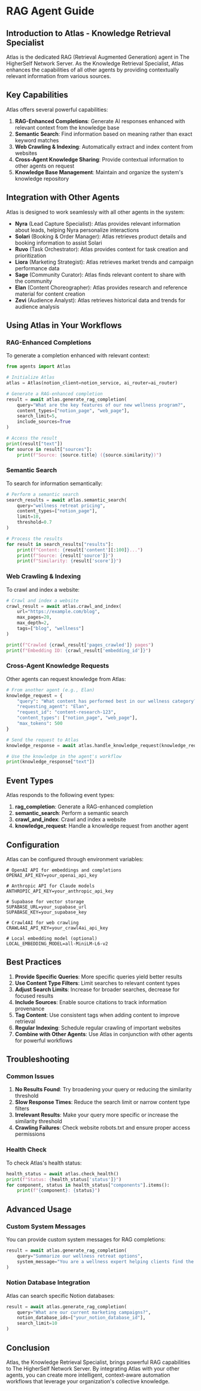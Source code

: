 # RAG Agent Guide

## Introduction to Atlas - Knowledge Retrieval Specialist

Atlas is the dedicated RAG (Retrieval Augmented Generation) agent in The HigherSelf Network Server. As the Knowledge Retrieval Specialist, Atlas enhances the capabilities of all other agents by providing contextually relevant information from various sources.

## Key Capabilities

Atlas offers several powerful capabilities:

1. **RAG-Enhanced Completions**: Generate AI responses enhanced with relevant context from the knowledge base
2. **Semantic Search**: Find information based on meaning rather than exact keyword matches
3. **Web Crawling & Indexing**: Automatically extract and index content from websites
4. **Cross-Agent Knowledge Sharing**: Provide contextual information to other agents on request
5. **Knowledge Base Management**: Maintain and organize the system's knowledge repository

## Integration with Other Agents

Atlas is designed to work seamlessly with all other agents in the system:

- **Nyra** (Lead Capture Specialist): Atlas provides relevant information about leads, helping Nyra personalize interactions
- **Solari** (Booking & Order Manager): Atlas retrieves product details and booking information to assist Solari
- **Ruvo** (Task Orchestrator): Atlas provides context for task creation and prioritization
- **Liora** (Marketing Strategist): Atlas retrieves market trends and campaign performance data
- **Sage** (Community Curator): Atlas finds relevant content to share with the community
- **Elan** (Content Choreographer): Atlas provides research and reference material for content creation
- **Zevi** (Audience Analyst): Atlas retrieves historical data and trends for audience analysis

## Using Atlas in Your Workflows

### RAG-Enhanced Completions

To generate a completion enhanced with relevant context:

```python
from agents import Atlas

# Initialize Atlas
atlas = Atlas(notion_client=notion_service, ai_router=ai_router)

# Generate a RAG-enhanced completion
result = await atlas.generate_rag_completion(
    query="What are the key features of our new wellness program?",
    content_types=["notion_page", "web_page"],
    search_limit=5,
    include_sources=True
)

# Access the result
print(result["text"])
for source in result["sources"]:
    print(f"Source: {source.title} ({source.similarity})")
```

### Semantic Search

To search for information semantically:

```python
# Perform a semantic search
search_results = await atlas.semantic_search(
    query="wellness retreat pricing",
    content_types=["notion_page"],
    limit=10,
    threshold=0.7
)

# Process the results
for result in search_results["results"]:
    print(f"Content: {result['content'][:100]}...")
    print(f"Source: {result['source']}")
    print(f"Similarity: {result['score']}")
```

### Web Crawling & Indexing

To crawl and index a website:

```python
# Crawl and index a website
crawl_result = await atlas.crawl_and_index(
    url="https://example.com/blog",
    max_pages=20,
    max_depth=2,
    tags=["blog", "wellness"]
)

print(f"Crawled {crawl_result['pages_crawled']} pages")
print(f"Embedding ID: {crawl_result['embedding_id']}")
```

### Cross-Agent Knowledge Requests

Other agents can request knowledge from Atlas:

```python
# From another agent (e.g., Elan)
knowledge_request = {
    "query": "What content has performed best in our wellness category?",
    "requesting_agent": "Elan",
    "request_id": "content-research-123",
    "content_types": ["notion_page", "web_page"],
    "max_tokens": 500
}

# Send the request to Atlas
knowledge_response = await atlas.handle_knowledge_request(knowledge_request)

# Use the knowledge in the agent's workflow
print(knowledge_response["text"])
```

## Event Types

Atlas responds to the following event types:

1. **rag_completion**: Generate a RAG-enhanced completion
2. **semantic_search**: Perform a semantic search
3. **crawl_and_index**: Crawl and index a website
4. **knowledge_request**: Handle a knowledge request from another agent

## Configuration

Atlas can be configured through environment variables:

```
# OpenAI API for embeddings and completions
OPENAI_API_KEY=your_openai_api_key

# Anthropic API for Claude models
ANTHROPIC_API_KEY=your_anthropic_api_key

# Supabase for vector storage
SUPABASE_URL=your_supabase_url
SUPABASE_KEY=your_supabase_key

# Crawl4AI for web crawling
CRAWL4AI_API_KEY=your_crawl4ai_api_key

# Local embedding model (optional)
LOCAL_EMBEDDING_MODEL=all-MiniLM-L6-v2
```

## Best Practices

1. **Provide Specific Queries**: More specific queries yield better results
2. **Use Content Type Filters**: Limit searches to relevant content types
3. **Adjust Search Limits**: Increase for broader searches, decrease for focused results
4. **Include Sources**: Enable source citations to track information provenance
5. **Tag Content**: Use consistent tags when adding content to improve retrieval
6. **Regular Indexing**: Schedule regular crawling of important websites
7. **Combine with Other Agents**: Use Atlas in conjunction with other agents for powerful workflows

## Troubleshooting

### Common Issues

1. **No Results Found**: Try broadening your query or reducing the similarity threshold
2. **Slow Response Times**: Reduce the search limit or narrow content type filters
3. **Irrelevant Results**: Make your query more specific or increase the similarity threshold
4. **Crawling Failures**: Check website robots.txt and ensure proper access permissions

### Health Check

To check Atlas's health status:

```python
health_status = await atlas.check_health()
print(f"Status: {health_status['status']}")
for component, status in health_status["components"].items():
    print(f"{component}: {status}")
```

## Advanced Usage

### Custom System Messages

You can provide custom system messages for RAG completions:

```python
result = await atlas.generate_rag_completion(
    query="Summarize our wellness retreat options",
    system_message="You are a wellness expert helping clients find the perfect retreat. Provide a concise summary of options based on the context."
)
```

### Notion Database Integration

Atlas can search specific Notion databases:

```python
result = await atlas.generate_rag_completion(
    query="What are our current marketing campaigns?",
    notion_database_ids=["your_notion_database_id"],
    search_limit=10
)
```

## Conclusion

Atlas, the Knowledge Retrieval Specialist, brings powerful RAG capabilities to The HigherSelf Network Server. By integrating Atlas with your other agents, you can create more intelligent, context-aware automation workflows that leverage your organization's collective knowledge.
